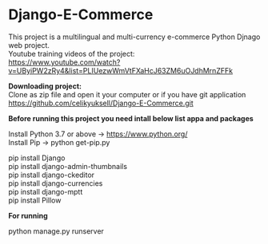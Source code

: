 # Django-E-Commerce
This project is a multilingual and multi-currency e-commerce Python Djnago web project.<br>
Youtube training videos of the project:<br>
https://www.youtube.com/watch?v=UByiPW2zRy4&list=PLIUezwWmVtFXaHcJ63ZM6uOJdhMrnZFFk<br>

<b> Downloading project:</b><br>
 Clone as zip file and open it your computer or if you have git application<br>
 https://github.com/celikyuksell/Django-E-Commerce.git<br>
 
<b>Before running this project you need intall below list appa and packages</b><br>

Install Python 3.7 or above -> https://www.python.org/<br>
Install Pip   -> python get-pip.py<br>

pip install Django<br>
pip install django-admin-thumbnails<br>
pip install django-ckeditor<br>
pip install django-currencies<br>
pip install django-mptt<br>
pip install Pillow<br>

<b>For running</b> <br>

python manage.py runserver<br>
